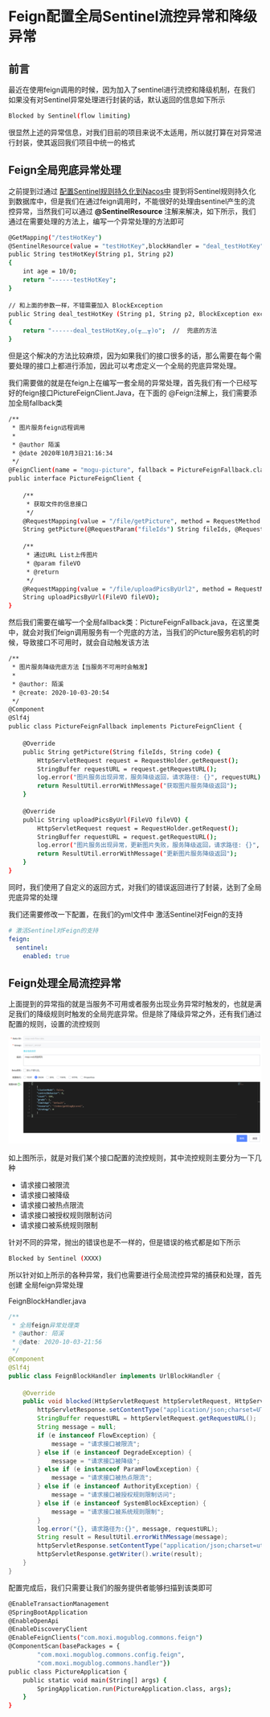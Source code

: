 # Feign配置全局Sentinel流控异常和降级异常

## 前言

最近在使用feign调用的时候，因为加入了sentinel进行流控和降级机制，在我们如果没有对Sentinel异常处理进行封装的话，默认返回的信息如下所示

```bash
Blocked by Sentinel(flow limiting)
```

很显然上述的异常信息，对我们目前的项目来说不太适用，所以就打算在对异常进行封装，使其返回我们项目中统一的格式

## Feign全局兜底异常处理

之前提到过通过 [配置Sentinel规则持久化到Nacos中](http://www.moguit.cn/#/info?blogUid=6473a200c9986f45af2ae9f12534ec93) 提到将Sentinel规则持久化到数据库中，但是我们在通过feign调用时，不能很好的处理由sentinel产生的流控异常，当然我们可以通过 **@SentinelResource** 注解来解决，如下所示，我们通过在需要处理的方法上，编写一个异常处理的方法即可

```bash
@GetMapping("/testHotKey")
@SentinelResource(value = "testHotKey",blockHandler = "deal_testHotKey")
public String testHotKey(String p1, String p2)
{
    int age = 10/0;
    return "------testHotKey";
}

// 和上面的参数一样，不错需要加入 BlockException
public String deal_testHotKey (String p1, String p2, BlockException exception)
{
	return "------deal_testHotKey,o(╥﹏╥)o";  //  兜底的方法
}
```

但是这个解决的方法比较麻烦，因为如果我们的接口很多的话，那么需要在每个需要处理的接口上都进行添加，因此可以考虑定义一个全局的兜底异常处理。

我们需要做的就是在feign上在编写一套全局的异常处理，首先我们有一个已经写好的feign接口PictureFeignClient.Java，在下面的 @Feign注解上，我们需要添加全局fallback类

```bash
/**
 * 图片服务feign远程调用
 *
 * @author 陌溪
 * @date 2020年10月3日21:16:34
 */
@FeignClient(name = "mogu-picture", fallback = PictureFeignFallback.class)
public interface PictureFeignClient {

    /**
     * 获取文件的信息接口
     */
    @RequestMapping(value = "/file/getPicture", method = RequestMethod.GET)
    String getPicture(@RequestParam("fileIds") String fileIds, @RequestParam("code") String code);

    /**
     * 通过URL List上传图片
     * @param fileVO
     * @return
     */
    @RequestMapping(value = "/file/uploadPicsByUrl2", method = RequestMethod.POST)
    String uploadPicsByUrl(FileVO fileVO);
}
```

然后我们需要在编写一个全局fallback类：PictureFeignFallback.java，在这里类中，就会对我们feign调用服务有一个兜底的方法，当我们的Picture服务宕机的时候，导致接口不可用时，就会自动触发该方法

```bash
/**
 * 图片服务降级兜底方法【当服务不可用时会触发】
 *
 * @author: 陌溪
 * @create: 2020-10-03-20:54
 */
@Component
@Slf4j
public class PictureFeignFallback implements PictureFeignClient {

    @Override
    public String getPicture(String fileIds, String code) {
        HttpServletRequest request = RequestHolder.getRequest();
        StringBuffer requestURL = request.getRequestURL();
        log.error("图片服务出现异常，服务降级返回，请求路径: {}", requestURL);
        return ResultUtil.errorWithMessage("获取图片服务降级返回");
    }

    @Override
    public String uploadPicsByUrl(FileVO fileVO) {
        HttpServletRequest request = RequestHolder.getRequest();
        StringBuffer requestURL = request.getRequestURL();
        log.error("图片服务出现异常，更新图片失败，服务降级返回，请求路径: {}", requestURL);
        return ResultUtil.errorWithMessage("更新图片服务降级返回");
    }
}
```

同时，我们使用了自定义的返回方式，对我们的错误返回进行了封装，达到了全局兜底异常的处理

我们还需要修改一下配置，在我们的yml文件中 激活Sentinel对Feign的支持

```yml
# 激活Sentinel对Feign的支持
feign:
  sentinel:
    enabled: true
```

## Feign处理全局流控异常

上面提到的异常指的就是当服务不可用或者服务出现业务异常时触发的，也就是满足我们的降级规则时触发的全局兜底异常。但是除了降级异常之外，还有我们通过配置的规则，设置的流控规则


![image-20201005103930483](images/image-20201005103930483.png)

如上图所示，就是对我们某个接口配置的流控规则，其中流控规则主要分为一下几种

- 请求接口被限流
- 请求接口被降级
- 请求接口被热点限流
- 请求接口被授权规则限制访问
- 请求接口被系统规则限制

针对不同的异常，抛出的错误也是不一样的，但是错误的格式都是如下所示

```bash
Blocked by Sentinel (XXXX)
```

所以针对如上所示的各种异常，我们也需要进行全局流控异常的捕获和处理，首先创建 全局feign异常处理

FeignBlockHandler.java

```java
/**
 * 全局feign异常处理类
 * @author: 陌溪
 * @date: 2020-10-03-21:56
 */
@Component
@Slf4j
public class FeignBlockHandler implements UrlBlockHandler {

    @Override
    public void blocked(HttpServletRequest httpServletRequest, HttpServletResponse httpServletResponse, BlockException e) throws IOException {
        httpServletResponse.setContentType("application/json;charset=UTF-8");
        StringBuffer requestURL = httpServletRequest.getRequestURL();
        String message = null;
        if (e instanceof FlowException) {
            message = "请求接口被限流";
        } else if (e instanceof DegradeException) {
            message = "请求接口被降级";
        } else if (e instanceof ParamFlowException) {
            message = "请求接口被热点限流";
        } else if (e instanceof AuthorityException) {
            message = "请求接口被授权规则限制访问";
        } else if (e instanceof SystemBlockException) {
            message = "请求接口被系统规则限制";
        }
        log.error("{}, 请求路径为:{}", message, requestURL);
        String result = ResultUtil.errorWithMessage(message);
        httpServletResponse.setContentType("application/json;charset=utf-8");
        httpServletResponse.getWriter().write(result);
    }
}
```

配置完成后，我们只需要让我们的服务提供者能够扫描到该类即可

```bash
@EnableTransactionManagement
@SpringBootApplication
@EnableOpenApi
@EnableDiscoveryClient
@EnableFeignClients("com.moxi.mogublog.commons.feign")
@ComponentScan(basePackages = {
        "com.moxi.mogublog.commons.config.feign",
        "com.moxi.mogublog.commons.handler"})
public class PictureApplication {
    public static void main(String[] args) {
        SpringApplication.run(PictureApplication.class, args);
    }
}
```






